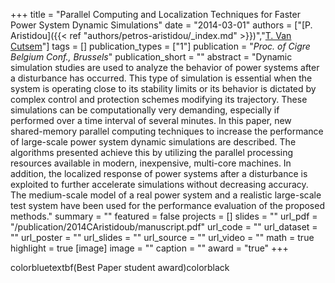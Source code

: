 +++
title = "Parallel Computing and Localization Techniques for Faster Power System Dynamic Simulations"
date = "2014-03-01"
authors = ["[P. Aristidou]({{< ref "authors/petros-aristidou/_index.md" >}})","[T. Van Cutsem](https://scholar.google.com/citations?user=rFDmBaIAAAAJ)"]
tags = []
publication_types = ["1"]
publication = "_Proc. of Cigre Belgium Conf., Brussels_"
publication_short = ""
abstract = "Dynamic simulation studies are used to analyze the behavior of power systems after a disturbance has occurred. This type of simulation is essential when the system is operating close to its stability limits or its behavior is dictated by complex control and protection schemes modifying its trajectory. These simulations can be computationally very demanding, especially if performed over a time interval of several minutes. In this paper, new shared-memory parallel computing techniques to increase the performance of large-scale power system dynamic simulations are described. The algorithms presented achieve this by utilizing the parallel processing resources available in modern, inexpensive, multi-core machines. In addition, the localized response of power systems after a disturbance is exploited to further accelerate simulations without decreasing accuracy. The medium-scale model of a real power system and a realistic large-scale test system have been used for the performance evaluation of the proposed methods."
summary = ""
featured = false
projects = []
slides = ""
url_pdf = "/publication/2014CAristidoub/manuscript.pdf"
url_code = ""
url_dataset = ""
url_poster = ""
url_slides = ""
url_source = ""
url_video = ""
math = true
highlight = true
[image]
image = ""
caption = ""
award = "true"
+++

colorbluetextbf(Best Paper student award)colorblack
